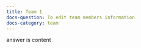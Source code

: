 ```yaml
---
title: Team 1
docs-question: To edit team members information
docs-category: team
---
```


answer is content
